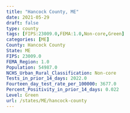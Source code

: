 ```yaml
---
title: "Hancock County, ME"
date: 2021-05-29
draft: false
type: county
tags: [FIPS:23009.0,FEMA:1.0,Non-core,Green]
categories: [ME]
County: Hancock County
State: ME
FIPS: 23009.0
FEMA_Region: 1.0
Population: 54987.0
NCHS_Urban_Rural_Classification: Non-core
Tests_in_prior_14_days: 2022.0
Fourteen_day_test_rate_per_100000: 3677.0
Percent_Positivity_in_prior_14_days: 0.022
Level: Green
url: /states/ME/hancock-county
---
```



